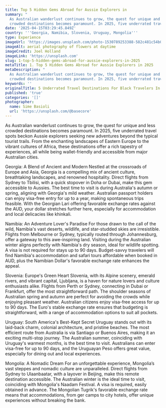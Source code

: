 ```yaml
---
title: Top 5 Hidden Gems Abroad for Aussie Explorers in
summary: "
  As Australian wanderlust continues to grow, the quest for unique and less
  crowded destinations becomes paramount. In 2025, five underrated travel spo..."
date: '2025-04-15T03:29:45.849Z'
country: '''Georgia, Namibia, Slovenia, Uruguay, Mongolia'''
type: Experience
imageUrl: 'https://images.unsplash.com/photo-1530789253388-582c481c54b0'
imageAlt: aerial photography of flowers at daytime
imageCredit: Joel Holland
imageLink: 'https://unsplash.com'
slug: 1-top-5-hidden-gems-abroad-for-aussie-explorers-in-2025
metaTitle: 1. Top 5 Hidden Gems Abroad for Aussie Explorers in 2025
metaDescription: "
  As Australian wanderlust continues to grow, the quest for unique and less
  crowded destinations becomes paramount. In 2025, five underrated travel spo..."
keywords: ''
originalTitle: 5 Underrated Travel Destinations For Black Travelers In 2025 - Travel Noire
published: 'true'
categories: '[]'
photographer:
  name: Sime Basioli
  url: 'https://unsplash.com/@basecore'
---
```








As Australian wanderlust continues to grow, the quest for unique and less crowded destinations becomes paramount. In 2025, five underrated travel spots beckon Aussie explorers seeking new adventures beyond the typical tourist trails. From the enchanting landscapes of Eastern Europe to the vibrant cultures of Africa, these destinations offer a rich tapestry of experiences, all while being wallet-friendly and accessible from major Australian cities.

Georgia: A Blend of Ancient and Modern
Nestled at the crossroads of Europe and Asia, Georgia is a compelling mix of ancient culture, breathtaking landscapes, and renowned hospitality. Direct flights from Sydney to Tbilisi, with a quick stopover in Doha or Dubai, make this gem accessible to Aussies. The best time to visit is during Australia's autumn or spring, aligning with Georgia's mild weather. Australian passport holders can enjoy visa-free entry for up to a year, making spontaneous trips feasible. With the Georgian Lari offering favorable exchange rates against the AUD, your dollar stretches further here, especially for accommodation and local delicacies like khinkali.

Namibia: An Adventure Lover's Paradise
For those drawn to the call of the wild, Namibia's vast deserts, wildlife, and star-studded skies are irresistible. Flights from Melbourne or Sydney, typically routed through Johannesburg, offer a gateway to this awe-inspiring land. Visiting during the Australian winter aligns perfectly with Namibia's dry season, ideal for wildlife spotting. A visa is not required for stays up to 90 days. Budget-savvy travelers will find Namibia's accommodation and safari tours affordable when booked in AUD, plus the Namibian Dollar's favorable exchange rate enhances the appeal.

Slovenia: Europe's Green Heart
Slovenia, with its Alpine scenery, emerald rivers, and vibrant capital, Ljubljana, is a haven for nature lovers and culture enthusiasts alike. Flights from Perth or Sydney, connecting in Dubai or Frankfurt, offer the most straightforward path. The shoulder seasons of Australian spring and autumn are perfect for avoiding the crowds while enjoying pleasant weather. Australian citizens enjoy visa-free access for up to 90 days. The Euro's stable exchange rate ensures that budgeting is straightforward, with a range of accommodation options to suit all pockets.

Uruguay: South America's Best-Kept Secret
Uruguay stands out with its laid-back charm, colonial architecture, and pristine beaches. The most efficient route from Australia is via Santiago or Buenos Aires, making it an exciting multi-stop journey. The Australian summer, coinciding with Uruguay's warmest months, is the best time to visit. Australians can enter visa-free for up to 90 days, and the Uruguayan Peso offers great value, especially for dining out and local experiences.

Mongolia: A Nomadic Dream
For an unforgettable experience, Mongolia’s vast steppes and nomadic culture are unparalleled. Direct flights from Sydney to Ulaanbaatar, with a layover in Beijing, make this remote destination accessible. The Australian winter is the ideal time to visit, coinciding with Mongolia's Naadam Festival. A visa is required, easily obtained in advance. The Mongolian Tugrik's favorable exchange rate means that accommodations, from ger camps to city hotels, offer unique experiences without breaking the bank.
